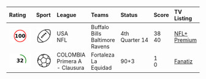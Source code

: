 | Rating                                                                                                                                   | Sport                                                                                                                     | League                           | Teams                             | Status         | Score    | TV Listing                                                   |
|:-----------------------------------------------------------------------------------------------------------------------------------------|:--------------------------------------------------------------------------------------------------------------------------|:---------------------------------|:----------------------------------|:---------------|:---------|:-------------------------------------------------------------|
| <img src="https://raw.githubusercontent.com/BlakeDuncan25/Donut-SVG-Ratings/bac4e4a278175106499642192132b1786a9aec38/100.svg" alt="100"> | <img src="https://raw.githubusercontent.com/BlakeDuncan25/Donut-SVG-Ratings/master/football.png" alt="American Football"> | USA<br>NFL                       | Buffalo Bills<br>Baltimore Ravens | 4th Quarter 14 | 38<br>40 | <a href="https://www.nfl.com/plus/replays/">NFL+ Premium</a> |
| <img src="https://raw.githubusercontent.com/BlakeDuncan25/Donut-SVG-Ratings/bac4e4a278175106499642192132b1786a9aec38/32.svg" alt="32">   | <img src="https://raw.githubusercontent.com/BlakeDuncan25/Donut-SVG-Ratings/master/soccer.png" alt="Soccer">              | COLOMBIA<br>Primera A - Clausura | Fortaleza<br>La Equidad           | 90+3           | 1<br>0   | <a href="https://watch.fanatiz.com/channels">Fanatiz</a>     |